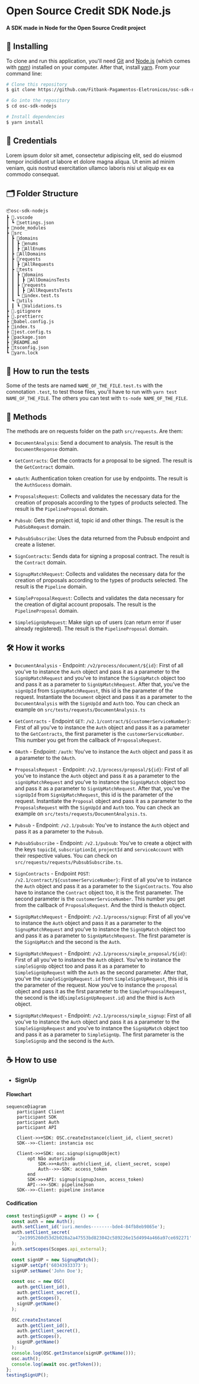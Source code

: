 # Open Source Credit SDK Node.js

#### A SDK made in Node for the Open Source Credit project

## 🚀 Installing

To clone and run this application, you'll need [Git](https://git-scm.com) and [Node.js](https://nodejs.org/en/download/) (which comes with [npm](http://npmjs.com)) installed on your computer. After that, install [yarn](https://classic.yarnpkg.com/lang/en/docs/install/#windows-stable). From your command line:

```bash
# Clone this repository
$ git clone https://github.com/Fitbank-Pagamentos-Eletronicos/osc-sdk-nodejs

# Go into the repository
$ cd osc-sdk-nodejs

# Install dependencies
$ yarn install
```

## 🔐 Credentials

Lorem ipsum dolor sit amet, consectetur adipiscing elit, sed do eiusmod tempor incididunt ut labore et dolore magna aliqua. Ut enim ad minim veniam, quis nostrud exercitation ullamco laboris nisi ut aliquip ex ea commodo consequat.

## 🗂️ Folder Structure

```
📦osc-sdk-nodejs
┣ 📂.vscode
┃ ┗ 📜settings.json
┣ 📂node_modules
┣ 📂src
┃ ┣ 📂domains
┃ ┃ ┣ 📂enums
┃ ┃ ┣ 📜AllEnums
┃ ┣ 📜AllDomains
┃ ┣ 📂requests
┃ ┃ ┣ 📜AllRequests
┃ ┣ 📂tests
┃ ┃ ┣ 📂domains
┃ ┃ ┃ ┣ 📜AllDomainsTests
┃ ┃ ┣ 📂requests
┃ ┃ ┃ ┣ 📜AllRequestsTests
┃ ┃ ┗ 📜index.test.ts
┃ ┗ 📂utils
┃ ┃ ┗ 📜Validations.ts
┣ 📜.gitignore
┣ 📜.prettierrc
┣ 📜babel.config.js
┣ 📜index.ts
┣ 📜jest.config.ts
┣ 📜package.json
┣ 📜README.md
┣ 📜tsconfig.json
┗ 📜yarn.lock
```

## 💯 How to run the tests

Some of the tests are named `NAME_OF_THE_FILE.test.ts` with the connotation `.test`, to test those files, you'll have to run with `yarn test NAME_OF_THE_FILE`. The others you can test with `ts-node NAME_OF_THE_FILE`.

## 🧾 Methods

The methods are on requests folder on the path `src/requests`. Are them:

- `DocumentAnalysis`: Send a document to analysis. The result is the `DocumentResponse` domain.

- `GetContracts`: Get the contracts for a proposal to be signed. The result is the `GetContract` domain.

- `oAuth`: Authentication token creation for use by endpoints. The result is the `AuthSucess` domain.

- `ProposalsRequest`: Collects and validates the necessary data for the creation of proposals according to the types of products selected. The result is the `PipelineProposal` domain.

- `Pubsub`: Gets the project id, topic id and other things. The result is the `PubSubRequest` domain.

- `PubsubSubscribe`: Uses the data returned from the Pubsub endpoint and create a listener.

- `SignContracts`: Sends data for signing a proposal contract. The result is the `Contract` domain.

- `SignupMatchRequest`: Collects and validates the necessary data for the creation of proposals according to the types of products selected. The result is the `Pipeline` domain.

- `SimpleProposalRequest`: Collects and validates the data necessary for the creation of digital account proposals. The result is the `PipelineProposal` domain.

- `SimpleSignUpRequest`: Make sign up of users (can return error if user already registered). The result is the `PipelineProposal` domain.

## 🛠️ How it works

- `DocumentAnalysis` - Endpoint: `/v2/process/document/${id}`: First of all you've to instance the `Auth` object and pass it as a parameter to the `SignUpMatchRequest` and you've to instance the `SignUpMatch` object too and pass it as a parameter to `SignUpMatchRequest`. After that, you've the `signUpId` from `SignUpMatchRequest`, this id is the parameter of the request. Instantiate the `Document` object and pass it as a parameter to the `DocumentAnalysis` with the `SignUpId` and `Auth` too. You can check an example on `src/tests/requests/DocumentAnalysis.ts`

- `GetContracts` - Endpoint `GET`: `/v2.1/contract/${customerServiceNumber}`: First of all you've to instance the `Auth` object and pass it as a parameter to the `GetContracts`, the first parameter is the `customerServiceNumber`. This number you get from the callback of `ProposalsRequest`.

- `OAuth` - Endpoint: `/auth`: You've to instance the `Auth` object and pass it as a parameter to the `OAuth`.

- `ProposalsRequest` - Endpoint: `/v2.1/process/proposal/${id}`: First of all you've to instance the `Auth` object and pass it as a parameter to the `signUpMatchRequest` and you've to instance the `SignUpMatch` object too and pass it as a parameter to `SignUpMatchRequest`. After that, you've the `signUpId` from `SignUpMatchRequest`, this id is the parameter of the request. Instantiate the `Proposal` object and pass it as a parameter to the `ProposalsRequest` with the `SignUpId` and `Auth` too. You can check an example on `src/tests/requests/DocumentAnalysis.ts`.

- `Pubsub` - Endpoint: `/v2.1/pubsub`: You've to instance the `Auth` object and pass it as a parameter to the `Pubsub`.

- `PubsubSubscribe` - Endpoint: `/v2.1/pubsub`: You've to create a object with the keys `topicId`, `subscriptionId`, `projectId` and `serviceAccount` with their respective values. You can check on `src/requests/requests/PubsubSubscribe.ts`.

- `SignContracts` - Endpoint `POST`: `/v2.1/contract/${customerServiceNumber}`: First of all you've to instance the `Auth` object and pass it as a parameter to the `SignContracts`. You also have to instance the `Contract` object too, it is the first parameter. The second parameter is the `customerServiceNumber`. This number you get from the callback of `ProposalsRequest`. And the third is the`Auth` object.

- `SignUpMatchRequest` - Endpoint: `/v2.1/process/signup`: First of all you've to instance the `Auth` object and pass it as a parameter to the `SignupMatchRequest` and you've to instance the `SignUpMatch` object too and pass it as a parameter to `SignUpMatchRequest`. The first parameter is the `SignUpMatch` and the second is the `Auth`.

- `SignUpMatchRequest` - Endpoint: `/v2.1/process/simple_proposal/${id}`: First of all you've to instance the `Auth` object. You've to instance the `simpleSignUp` object too and pass it as a parameter to `SimpleSignUpRequest` with the `Auth` as the second parameter. After that, you've the `simpleSignUpRequest.id` from `SimpleSignUpRequest`, this id is the parameter of the request. Now you've to instance the `proposal` object and pass it as the first parameter to the `SimpleProposalRequest`, the second is the id(`simpleSignUpRequest.id`) and the third is `Auth` object.

- `SignUpMatchRequest` - Endpoint: `/v2.1/process/simple_signup`: First of all you've to instance the `Auth` object and pass it as a parameter to the `SimpleSignUpRequest` and you've to instance the `SignUpMatch` object too and pass it as a parameter to `SimpleSignUp`. The first parameter is the `SimpleSignUp` and the second is the `Auth`.

## ☕ How to use

- ### SignUp

#### Flowchart

```mermaid
sequenceDiagram
    participant Client
    participant SDK
    participant Auth
    participant API

    Client->>+SDK: OSC.createInstance(client_id, client_secret)
    SDK-->>-Client: instancia osc

    Client->>+SDK: osc.signup(signupObject)
        opt Não autorizado
            SDK->>+Auth: auth(client_id, client_secret, scope)
            Auth-->>-SDK: access_token
        end
        SDK->>+API: signup(signupJson, access_token)
        API-->>-SDK: pipelineJson
    SDK-->>-Client: pipeline instance
```

#### Codification

```typescript
const testingSignUP = async () => {
  const auth = new Auth();
  auth.setClient_id('iuri.mendes--------bde4-84fb8eb9865e');
  auth.setClient_secret(
    '2e1995260d53d2b028a2a47553bd823042c589226e15d4994a466a97ce692271'
  );
  auth.setScopes(Scopes.api_external);

  const signUP = new SignupMatch();
  signUP.setCpf('60343933373');
  signUP.setName('John Doe');

  const osc = new OSC(
    auth.getClient_id(),
    auth.getClient_secret(),
    auth.getScopes(),
    signUP.getName()
  );

  OSC.createInstance(
    auth.getClient_id(),
    auth.getClient_secret(),
    auth.getScopes(),
    signUP.getName()
  );
  console.log(OSC.getInstance(signUP.getName()));
  osc.auth();
  console.log(await osc.getToken());
};
testingSignUP();
```
